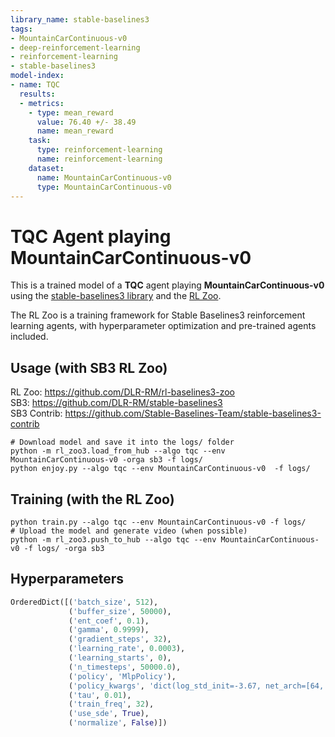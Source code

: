 ```yaml
---
library_name: stable-baselines3
tags:
- MountainCarContinuous-v0
- deep-reinforcement-learning
- reinforcement-learning
- stable-baselines3
model-index:
- name: TQC
  results:
  - metrics:
    - type: mean_reward
      value: 76.40 +/- 38.49
      name: mean_reward
    task:
      type: reinforcement-learning
      name: reinforcement-learning
    dataset:
      name: MountainCarContinuous-v0
      type: MountainCarContinuous-v0
---
```


# **TQC** Agent playing **MountainCarContinuous-v0**
This is a trained model of a **TQC** agent playing **MountainCarContinuous-v0**
using the [stable-baselines3 library](https://github.com/DLR-RM/stable-baselines3)
and the [RL Zoo](https://github.com/DLR-RM/rl-baselines3-zoo).

The RL Zoo is a training framework for Stable Baselines3
reinforcement learning agents,
with hyperparameter optimization and pre-trained agents included.

## Usage (with SB3 RL Zoo)

RL Zoo: https://github.com/DLR-RM/rl-baselines3-zoo<br/>
SB3: https://github.com/DLR-RM/stable-baselines3<br/>
SB3 Contrib: https://github.com/Stable-Baselines-Team/stable-baselines3-contrib

```
# Download model and save it into the logs/ folder
python -m rl_zoo3.load_from_hub --algo tqc --env MountainCarContinuous-v0 -orga sb3 -f logs/
python enjoy.py --algo tqc --env MountainCarContinuous-v0  -f logs/
```

## Training (with the RL Zoo)
```
python train.py --algo tqc --env MountainCarContinuous-v0 -f logs/
# Upload the model and generate video (when possible)
python -m rl_zoo3.push_to_hub --algo tqc --env MountainCarContinuous-v0 -f logs/ -orga sb3
```

## Hyperparameters
```python
OrderedDict([('batch_size', 512),
             ('buffer_size', 50000),
             ('ent_coef', 0.1),
             ('gamma', 0.9999),
             ('gradient_steps', 32),
             ('learning_rate', 0.0003),
             ('learning_starts', 0),
             ('n_timesteps', 50000.0),
             ('policy', 'MlpPolicy'),
             ('policy_kwargs', 'dict(log_std_init=-3.67, net_arch=[64, 64])'),
             ('tau', 0.01),
             ('train_freq', 32),
             ('use_sde', True),
             ('normalize', False)])
```
